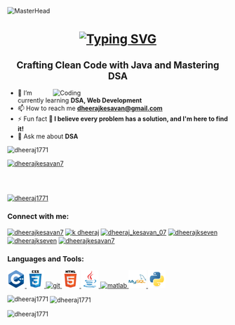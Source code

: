 ![MasterHead](https://images-wixmp-ed30a86b8c4ca887773594c2.wixmp.com/f/c83c004e-1370-4756-88e5-4071de797088/dgdq8br-09cc7ad6-a021-47a5-b0e0-917b12b0f7a7.gif?token=eyJ0eXAiOiJKV1QiLCJhbGciOiJIUzI1NiJ9.eyJzdWIiOiJ1cm46YXBwOjdlMGQxODg5ODIyNjQzNzNhNWYwZDQxNWVhMGQyNmUwIiwiaXNzIjoidXJuOmFwcDo3ZTBkMTg4OTgyMjY0MzczYTVmMGQ0MTVlYTBkMjZlMCIsIm9iaiI6W1t7InBhdGgiOiJcL2ZcL2M4M2MwMDRlLTEzNzAtNDc1Ni04OGU1LTQwNzFkZTc5NzA4OFwvZGdkcThici0wOWNjN2FkNi1hMDIxLTQ3YTUtYjBlMC05MTdiMTJiMGY3YTcuZ2lmIn1dXSwiYXVkIjpbInVybjpzZXJ2aWNlOmZpbGUuZG93bmxvYWQiXX0.tqRMtE-b2QiI2nnefNxSDMJvZCcYqFmq2ccg_Xfzqb8)
<h1 align="center">
<a href="https://github.com/Dheeraj1771"><img src="https://readme-typing-svg.herokuapp.com?font=Fira+Code&weight=500&size=50&duration=3000&pause=800&center=true&vCenter=true&width=435&height=100&lines=Hi+There+%F0%9F%91%8B;I'm+K+Dheeraj!" alt="Typing SVG" /></a></h1>

<h2 align="center">Crafting Clean Code with Java and Mastering DSA</h2>

<img align="right" alt="Coding" width="400" src="https://camo.githubusercontent.com/5119ee303e5e49cdf23def653b737bede0da49a859a34714d62d9ab518afbbb2/68747470733a2f2f63646e2e6472696262626c652e636f6d2f75736572732f313136323037372f73637265656e73686f74732f333834383931342f70726f6772616d6d65722e676966">

- 🌱 I’m currently learning **DSA, Web Development**
- 📫 How to reach me **dheerajkesavan@gmail.com**
- ⚡ Fun fact **🌟 I believe every problem has a solution, and I'm here to find it!**
- 💬 Ask me about **DSA**

  
<p align="left"> <img src="https://komarev.com/ghpvc/?username=dheeraj1771&label=Profile%20views&color=0e75b6&style=flat" alt="dheeraj1771" /> </p>
<p align="left"> <a href="https://twitter.com/dheerajkesavan7" target="blank"><img src="https://img.shields.io/twitter/follow/dheerajkesavan7?logo=twitter&style=for-the-badge" alt="dheerajkesavan7" /></a> </p>
<br>
<br>
<p align="left"> <a href="https://github.com/ryo-ma/github-profile-trophy"><img src="https://github-profile-trophy.vercel.app/?username=dheeraj1771" alt="dheeraj1771" /></a> </p>
<h3 align="left">Connect with me:</h3>
<p align="left">
<a href="https://twitter.com/dheerajkesavan7" target="blank"><img align="center" src="https://raw.githubusercontent.com/rahuldkjain/github-profile-readme-generator/master/src/images/icons/Social/twitter.svg" alt="dheerajkesavan7" height="30" width="40" /></a>
<a href="https://linkedin.com/in/k dheeraj" target="blank"><img align="center" src="https://raw.githubusercontent.com/rahuldkjain/github-profile-readme-generator/master/src/images/icons/Social/linked-in-alt.svg" alt="k dheeraj" height="30" width="40" /></a>
<a href="https://instagram.com/dheeraj_kesavan_07" target="blank"><img align="center" src="https://raw.githubusercontent.com/rahuldkjain/github-profile-readme-generator/master/src/images/icons/Social/instagram.svg" alt="dheeraj_kesavan_07" height="30" width="40" /></a>
<a href="https://www.hackerrank.com/dheerajkseven" target="blank"><img align="center" src="https://raw.githubusercontent.com/rahuldkjain/github-profile-readme-generator/master/src/images/icons/Social/hackerrank.svg" alt="dheerajkseven" height="30" width="40" /></a>
<a href="https://www.leetcode.com/dheerajkseven" target="blank"><img align="center" src="https://raw.githubusercontent.com/rahuldkjain/github-profile-readme-generator/master/src/images/icons/Social/leet-code.svg" alt="dheerajkseven" height="30" width="40" /></a>
<a href="https://auth.geeksforgeeks.org/user/dheerajkesavan7" target="blank"><img align="center" src="https://raw.githubusercontent.com/rahuldkjain/github-profile-readme-generator/master/src/images/icons/Social/geeks-for-geeks.svg" alt="dheerajkesavan7" height="30" width="40" /></a>
</p>

<h3 align="left">Languages and Tools:</h3>
<p align="left"> <a href="https://www.w3schools.com/cpp/" target="_blank" rel="noreferrer"> <img src="https://raw.githubusercontent.com/devicons/devicon/master/icons/cplusplus/cplusplus-original.svg" alt="cplusplus" width="40" height="40"/> </a> <a href="https://www.w3schools.com/css/" target="_blank" rel="noreferrer"> <img src="https://raw.githubusercontent.com/devicons/devicon/master/icons/css3/css3-original-wordmark.svg" alt="css3" width="40" height="40"/> </a> <a href="https://git-scm.com/" target="_blank" rel="noreferrer"> <img src="https://www.vectorlogo.zone/logos/git-scm/git-scm-icon.svg" alt="git" width="40" height="40"/> </a> <a href="https://www.w3.org/html/" target="_blank" rel="noreferrer"> <img src="https://raw.githubusercontent.com/devicons/devicon/master/icons/html5/html5-original-wordmark.svg" alt="html5" width="40" height="40"/> </a> <a href="https://www.java.com" target="_blank" rel="noreferrer"> <img src="https://raw.githubusercontent.com/devicons/devicon/master/icons/java/java-original.svg" alt="java" width="40" height="40"/> </a> <a href="https://www.mathworks.com/" target="_blank" rel="noreferrer"> <img src="https://upload.wikimedia.org/wikipedia/commons/2/21/Matlab_Logo.png" alt="matlab" width="40" height="40"/> </a> <a href="https://www.mysql.com/" target="_blank" rel="noreferrer"> <img src="https://raw.githubusercontent.com/devicons/devicon/master/icons/mysql/mysql-original-wordmark.svg" alt="mysql" width="40" height="40"/> </a> <a href="https://www.python.org" target="_blank" rel="noreferrer"> <img src="https://raw.githubusercontent.com/devicons/devicon/master/icons/python/python-original.svg" alt="python" width="40" height="40"/> </a> </p>

<p><img align="left" src="https://github-readme-stats.vercel.app/api/top-langs?username=dheeraj1771&show_icons=true&locale=en&layout=compact" alt="dheeraj1771" /></p>

<p>&nbsp;<img align="center" src="https://github-readme-stats.vercel.app/api?username=dheeraj1771&show_icons=true&locale=en" alt="dheeraj1771" /></p>

<p><img align="center" src="https://github-readme-streak-stats.herokuapp.com/?user=dheeraj1771&" alt="dheeraj1771" /></p>
